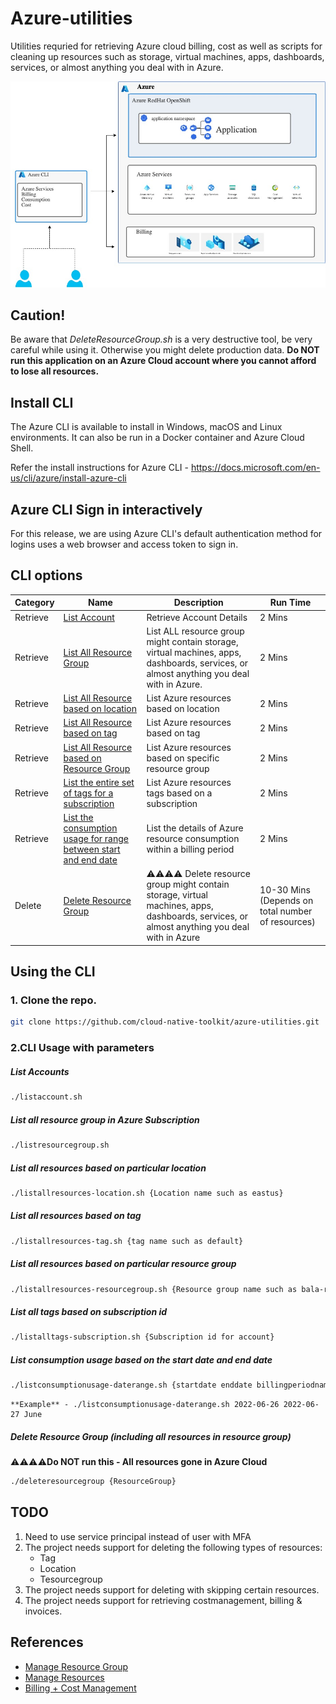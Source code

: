# Azure-utilities
Utilities requried for retrieving Azure cloud billing, cost as well as scripts for cleaning up resources such as storage, virtual machines, apps, dashboards, services, or almost anything you deal with in Azure.

![Azure Cloud CLI](images/Azure-CLI-Azure.jpg)

## Caution!

Be aware that *DeleteResourceGroup.sh* is a very destructive tool, be very careful while using it. Otherwise you might delete production data. **Do NOT run this application on an Azure Cloud account where you cannot afford to lose all resources.**

## Install CLI 

The Azure CLI is available to install in Windows, macOS and Linux environments. It can also be run in a Docker container and Azure Cloud Shell.

Refer the install instructions for Azure CLI - https://docs.microsoft.com/en-us/cli/azure/install-azure-cli

## Azure CLI Sign in interactively
For this release, we are using Azure CLI's default authentication method for logins uses a web browser and access token to sign in.


## CLI options

| Category | Name                                                                       | Description          | Run Time |
|--------|----------------------------------------------------------------------------|----------------------|----------|
| Retrieve    | [List Account](./listaccount.sh)    | Retrieve Account Details       | 2 Mins   |
| Retrieve    | [List All Resource Group ](./listallresourcegroup.sh)    | List ALL resource group might contain storage, virtual machines, apps, dashboards, services, or almost anything you deal with in Azure.       | 2 Mins   |
| Retrieve    | [List All Resource based on location ](./listallresources-location.sh)    | List Azure resources based on location| 2 Mins   |
| Retrieve    | [List All Resource based on tag ](./listallresources-tag.sh)    | List Azure resources based on tag| 2 Mins   |
| Retrieve    | [List All Resource based on Resource Group ](./listallresources-resourcegroup.sh)    | List Azure resources based on specific resource group| 2 Mins   |
| Retrieve    | [List the entire set of tags for a subscription](./listalltags-subscription.sh)    | List Azure resources tags based on a subscription| 2 Mins   |
| Retrieve    | [List the consumption usage for range between start and end date](./listconsumptionusage-daterange.sh)    | List the details of Azure resource consumption within a billing period| 2 Mins   |
| Delete    | [Delete Resource Group](./deleteresourcegroup.sh) |⚠️⚠️⚠️⚠️ Delete resource group might contain storage, virtual machines, apps, dashboards, services, or almost anything you deal with in Azure | 10-30 Mins (Depends on total number of resources)  |

## Using the CLI

### 1. Clone the repo.

   ```bash
   git clone https://github.com/cloud-native-toolkit/azure-utilities.git
   ```


### 2.CLI Usage with parameters

   ##### List Accounts
   ```bash
   ./listaccount.sh
   ```

   ##### List all resource group in Azure Subscription
   ```bash
   ./listresourcegroup.sh
   ```

   ##### List all resources based on particular location
   ```bash
   ./listallresources-location.sh {Location name such as eastus}
   ```
   
   ##### List all resources based on tag
   ```bash
   ./listallresources-tag.sh {tag name such as default}
   ```
   
   ##### List all resources based on particular resource group
   ```bash
   ./listallresources-resourcegroup.sh {Resource group name such as bala-rg}
   ```

   ##### List all tags based on subscription id
   ```bash
   ./listalltags-subscription.sh {Subscription id for account}
   ```

   ##### List consumption usage based on the start date and end date
   ```bash
   ./listconsumptionusage-daterange.sh {startdate enddate billingperiodname}
   ```
    **Example** - ./listconsumptionusage-daterange.sh 2022-06-26 2022-06-27 June
   
   ##### Delete Resource Group (including all resources in resource group)

   ⚠️⚠️⚠️⚠️**Do NOT run this - All resources gone in Azure Cloud**

   ```bash
   ./deleteresourcegroup {ResourceGroup}
   ```
   
## TODO

1. Need to use service principal instead of user with MFA
2. The project needs support for deleting the following types of resources:
   - Tag
   - Location
   - Tesourcegroup
3. The project needs support for deleting with skipping certain resources.
4. The project needs support for retrieving costmanagement, billing & invoices.

## References
- [Manage Resource Group](https://docs.microsoft.com/en-us/azure/azure-resource-manager/management/manage-resource-groups-cli)
- [Manage Resources](https://docs.microsoft.com/en-us/azure/azure-resource-manager/management/manage-resources-cli)
- [Billing + Cost Management](https://docs.microsoft.com/en-us/cli/azure/service-page/azure%20cost%20management%20+%20billing?view=azure-cli-latest)